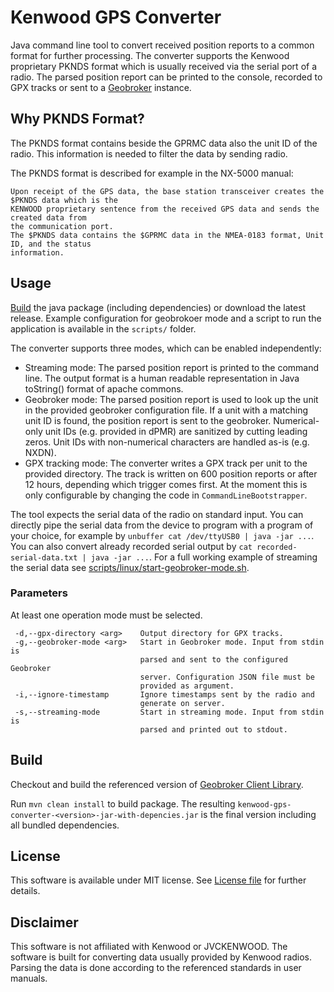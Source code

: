 # Kenwood GPS Converter

Java command line tool to convert received position reports to a common format for further processing.
The converter supports the Kenwood proprietary PKNDS format which is usually received via
the serial port of a radio.
The parsed position report can be printed to the console, recorded to GPX tracks or sent to a
[Geobroker](https://github.com/wrk-fmd/geobroker) instance.

## Why PKNDS Format?

The PKNDS format contains beside the GPRMC data also the unit ID of the radio.
This information is needed to filter the data by sending radio.

The PKNDS format is described for example in the NX-5000 manual:

    Upon receipt of the GPS data, the base station transceiver creates the $PKNDS data which is the
    KENWOOD proprietary sentence from the received GPS data and sends the created data from
    the communication port.
    The $PKNDS data contains the $GPRMC data in the NMEA-0183 format, Unit ID, and the status
    information.

## Usage

[Build](#build) the java package (including dependencies) or download the latest release.
Example configuration for geobrokoer mode and a script to run the application is available in the `scripts/` folder.

The converter supports three modes, which can be enabled independently:
* Streaming mode: The parsed position report is printed to the command line.
  The output format is a human readable representation in Java toString() format of apache commons.
* Geobroker mode: The parsed position report is used to look up the unit in the provided geobroker configuration file.
  If a unit with a matching unit ID is found, the position report is sent to the geobroker.
  Numerical-only unit IDs (e.g. provided in dPMR) are sanitized by cutting leading zeros.
  Unit IDs with non-numerical characters are handled as-is (e.g. NXDN).
* GPX tracking mode: The converter writes a GPX track per unit to the provided directory.
  The track is written on 600 position reports or after 12 hours, depending which trigger comes first.
  At the moment this is only configurable by changing the code in `CommandLineBootstrapper`.

The tool expects the serial data of the radio on standard input.
You can directly pipe the serial data from the device to program with a program of your choice,
for example by `unbuffer cat /dev/ttyUSB0 | java -jar ...`.
You can also convert already recorded serial output by `cat recorded-serial-data.txt | java -jar ...`.
For a full working example of streaming the serial data see
[scripts/linux/start-geobroker-mode.sh](scripts/linux/start-geobroker-mode.sh).

### Parameters

At least one operation mode must be selected.

     -d,--gpx-directory <arg>    Output directory for GPX tracks.
     -g,--geobroker-mode <arg>   Start in Geobroker mode. Input from stdin is
                                 parsed and sent to the configured Geobroker
                                 server. Configuration JSON file must be
                                 provided as argument.
     -i,--ignore-timestamp       Ignore timestamps sent by the radio and
                                 generate on server.
     -s,--streaming-mode         Start in streaming mode. Input from stdin is
                                 parsed and printed out to stdout.

## Build

Checkout and build the referenced version of [Geobroker Client Library](https://github.com/robo-w/geobroker-client-lib).

Run `mvn clean install` to build package.
The resulting `kenwood-gps-converter-<version>-jar-with-depencies.jar` is the
final version including all bundled dependencies.

## License

This software is available under MIT license.
See [License file](license.md) for further details.

## Disclaimer

This software is not affiliated with Kenwood or JVCKENWOOD.
The software is built for converting data usually provided by Kenwood radios.
Parsing the data is done according to the referenced standards in user manuals.
